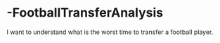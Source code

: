 # -FootballTransferAnalysis
I want to understand what is the worst time to transfer a football player.
